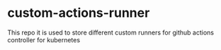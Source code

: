 # custom-actions-runner
This repo it is used to store different custom runners for github actions controller for kubernetes
